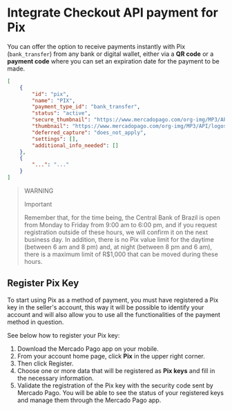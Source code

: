 # Integrate Checkout API payment for Pix

You can offer the option to receive payments instantly with Pix (`bank_transfer`) from any bank or digital wallet, either via a **QR code** or a **payment code** where you can set an expiration date for the payment to be made.

```json
[
    {
        "id": "pix",
        "name": "PIX",
        "payment_type_id": "bank_transfer",
        "status": "active",
        "secure_thumbnail": "https://www.mercadopago.com/org-img/MP3/API/logos/pix.gif",
        "thumbnail": "https://www.mercadopago.com/org-img/MP3/API/logos/pix.gif",
        "deferred_capture": "does_not_apply",
        "settings": [],
        "additional_info_needed": []
    },
    {
        "...": "..."
    }
]
```
> WARNING
>
> Important
>
> Remember that, for the time being, the Central Bank of Brazil is open from Monday to Friday from 9:00 am to 6:00 pm, and if you request registration outside of these hours, we will confirm it on the next business day. In addition, there is no Pix value limit for the daytime (between 6 am and 8 pm) and, at night (between 8 pm and 6 am), there is a maximum limit of R$1,000 that can be moved during these hours.

## Register Pix Key

To start using Pix as a method of payment, you must have registered a Pix key in the seller's account, this way it will be possible to identify your account and will also allow you to use all the functionalities of the payment method in question.

See below how to register your Pix key:

1. Download the Mercado Pago app on your mobile.
2. From your account home page, click **Pix** in the upper right corner.
3. Then click Register.
4. Choose one or more data that will be registered as **Pix keys** and fill in the necessary information.
5. Validate the registration of the Pix key with the security code sent by Mercado Pago. You will be able to see the status of your registered keys and manage them through the Mercado Pago app.